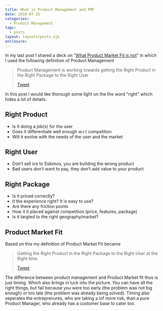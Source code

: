 ```yaml
---
title: What is Product Management and PMF
date: 2019-07-25
categories: 
  - Product Management 
tags: 
  - posts
layout: layouts/posts.njk
enclosure:
---
```


In my last post I shared a deck on "[What Product Market Fit is not](http://ravivyas.com/2019/07/13/what-product-market-fit-is-not/)" in which I used the following definition of Product Management

> Product Management is working towards getting the Right Product in the Right Package to the Right User
> 
> [Tweet](http://twitter.com/share?&text=Product%20Management%20is%20working%20towards%20getting%20the%20Right%20Product%20in%20the%20Right%20Package%20to%20the%20Right%20User&url=https://ravivyas.com/2019/07/25/what-is-product-management-and-pmf/&via=ravivyas84)

In this post I would like thorough some light on the the word "right" which hides a lot of details.

## Right Product

- Is it doing a job(s) for the user
- Does it differentiate well enough w.r.t competition
- Will it evolve with the needs of the user and the market

## Right User

- Don’t sell ice to Eskimos, you are building the wrong product
- Bad users don’t want to pay, they don’t add value to your product

## Right Package

- Is it priced correctly?
- It the experience right? It is easy to use?
- Are there any friction points
- How it it placed against competition (price, features, package)
- Is it targted to the right geography/market?

## Product Market Fit

Based on this my definition of Product Market Fit became

> Getting the Right Product in the Right Package to the Right User at the Right time.
> 
> [Tweet](http://twitter.com/share?&text=Getting%20the%20Right%20Product%20in%20the%20Right%20Package%20to%20the%20Right%20User%20at%20the%20Right%20time.&url=https://ravivyas.com/2019/07/25/what-is-product-management-and-pmf/&via=ravivyas84)

The difference between product management and Product Market fit thus is just timing. Which also brings in luck into the picture. You can have all the right things, but fail because you were too early (the problem was not big enough) or too late (the problem was already being solved). Timing also seperates the entreprenures, who are taking a lof more risk, than a pure Product Manager, who already has a customer base to cater too.
